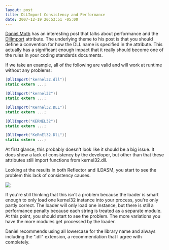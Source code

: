 ```yaml
---
layout: post
title: DLLImport Consistency and Performance
date: 2007-12-19 20:53:51 -05:00
---
```


[Daniel Moth](http://www.danielmoth.com/Blog/index.htm) has an interesting post that talks about performance and the [DllImport](http://msdn2.microsoft.com/library/system.runtime.interopservices.dllimportattribute.aspx) attribute. The underlying theme to his post is that you should define a convention for how the DLL name is specified in the attribute. This actually has a significant enough impact that it really should become one of the rules in your coding standards documents.

If we take an example, all of the following are valid and will work at runtime without any problems:

```csharp
[DllImport("kernel32.dll")]
static extern ...;

[DllImport("kernel32")]
static extern ...;

[DllImport("Kernel32.DLL")]
static extern ...;

[DllImport("KERNEL32")]
static extern ...;

[DllImport("KeRnEl32.DlL")]
static extern ...;
```

At first glance, this probably doesn't look like it should be a big issue. It does show a lack of consistency by the developer, but other than that these attributes still import functions from kernel32.dll.

Looking at the results in both Reflector and ILDASM, you start to see the problem this lack of consistency causes.

![](http://www.danielmoth.com/Blog/dirtyKernel32References.png)

If you're still thinking that this isn't a problem because the loader is smart enough to only load one kernel32 instance into your process, you're only partly correct. The loader will only load one instance, but there is still a performance penalty because each string is treated as a separate module. At this point, you should start to see the problem. The more variations you have the more modules get processed by the loader.

Daniel recommends using all lowercase for the library name and always including the ".dll" extension, a recommendation that I agree with completely.
